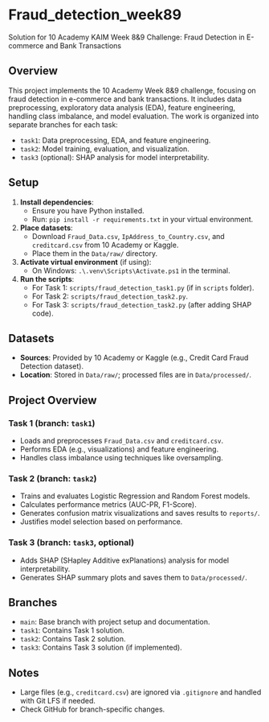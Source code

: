 # Fraud_detection_week89

Solution for 10 Academy KAIM Week 8&9 Challenge: Fraud Detection in E-commerce and Bank Transactions

## Overview

This project implements the 10 Academy Week 8&9 challenge, focusing on fraud detection in e-commerce and bank transactions. It includes data preprocessing, exploratory data analysis (EDA), feature engineering, handling class imbalance, and model evaluation. The work is organized into separate branches for each task:

- `task1`: Data preprocessing, EDA, and feature engineering.
- `task2`: Model training, evaluation, and visualization.
- `task3` (optional): SHAP analysis for model interpretability.

## Setup

1. **Install dependencies**:
   - Ensure you have Python installed.
   - Run: `pip install -r requirements.txt` in your virtual environment.
2. **Place datasets**:
   - Download `Fraud_Data.csv`, `IpAddress_to_Country.csv`, and `creditcard.csv` from 10 Academy or Kaggle.
   - Place them in the `Data/raw/` directory.
3. **Activate virtual environment** (if using):
   - On Windows: `.\.venv\Scripts\Activate.ps1` in the terminal.
4. **Run the scripts**:
   - For Task 1: `scripts/fraud_detection_task1.py` (if in `scripts` folder).
   - For Task 2: `scripts/fraud_detection_task2.py`.
   - For Task 3: `scripts/fraud_detection_task2.py` (after adding SHAP code).

## Datasets

- **Sources**: Provided by 10 Academy or Kaggle (e.g., Credit Card Fraud Detection dataset).
- **Location**: Stored in `Data/raw/`; processed files are in `Data/processed/`.

## Project Overview

### Task 1 (branch: `task1`)

- Loads and preprocesses `Fraud_Data.csv` and `creditcard.csv`.
- Performs EDA (e.g., visualizations) and feature engineering.
- Handles class imbalance using techniques like oversampling.

### Task 2 (branch: `task2`)

- Trains and evaluates Logistic Regression and Random Forest models.
- Calculates performance metrics (AUC-PR, F1-Score).
- Generates confusion matrix visualizations and saves results to `reports/`.
- Justifies model selection based on performance.

### Task 3 (branch: `task3`, optional)

- Adds SHAP (SHapley Additive exPlanations) analysis for model interpretability.
- Generates SHAP summary plots and saves them to `Data/processed/`.

## Branches

- `main`: Base branch with project setup and documentation.
- `task1`: Contains Task 1 solution.
- `task2`: Contains Task 2 solution.
- `task3`: Contains Task 3 solution (if implemented).

## Notes

- Large files (e.g., `creditcard.csv`) are ignored via `.gitignore` and handled with Git LFS if needed.
- Check GitHub[](https://github.com/bekonad/Fraud_detection_week89) for branch-specific changes.